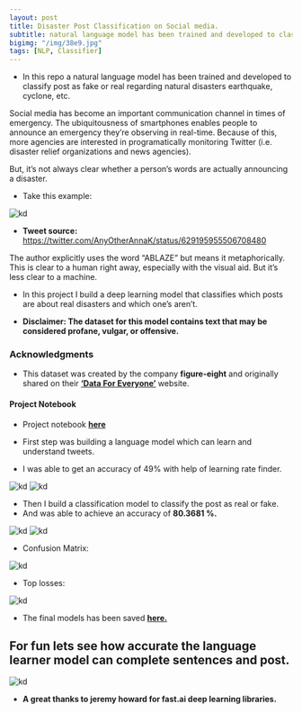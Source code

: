 ```yaml
---
layout: post
title: Disaster Post Classification on Social media.
subtitle: natural language model has been trained and developed to classify post as fake or real regarding natural disasters.
bigimg: "/img/38e9.jpg"
tags: [NLP, Classifier]
---
```





* In this repo a natural language model has been trained and developed to classify post as fake or real regarding natural disasters
earthquake, cyclone, etc.

Social media has become an important communication channel in times of emergency.
The ubiquitousness of smartphones enables people to announce an emergency they’re observing in real-time. Because of this, more agencies are interested in programatically monitoring Twitter (i.e. disaster relief organizations and news agencies).

But, it’s not always clear whether a person’s words are actually announcing a disaster. 

* Take this example:

![kd](https://i.ibb.co/5FJPby7/tweet-screenshot.png)
* **Tweet source:** https://twitter.com/AnyOtherAnnaK/status/629195955506708480

The author explicitly uses the word “ABLAZE” but means it metaphorically. 
This is clear to a human right away, especially with the visual aid. But it’s less clear to a machine.

* In this project I  build a deep learning model that classifies which posts are about real disasters and which one’s aren’t.

* **Disclaimer: The dataset for this model contains text that may be considered profane, vulgar, or offensive.**
### Acknowledgments

* This dataset was created by the company **figure-eight** and originally shared on their [**‘Data For Everyone’**](https://www.figure-eight.com/data-for-everyone/) website.

#### Project Notebook
* Project notebook [**here**](https://github.com/shadab4150/Disaster-post-classification-NLP/blob/master/real_or_not_disaster_tweets.ipynb)

* First step was building a language model which can learn and understand tweets.

* I was able to get an accuracy of 49% with help of learning rate finder.

![kd](https://i.ibb.co/9Z3Gbqc/sha12.jpg)
![kd](https://i.ibb.co/kGrwBRH/sha1212.jpg)

* Then I build a classification model to classify the post as real or fake.
* And was able to achieve an accuracy of **80.3681 %.**

![kd](https://i.ibb.co/FqSKFH4/cl1.jpg)
![kd](https://i.ibb.co/0nRNWLZ/acc.jpg)

* Confusion Matrix:

![kd](https://i.ibb.co/C1gkFyp/confusion.jpg)

* Top losses:

![kd](https://i.ibb.co/8bppzwm/top-losses.jpg)

* The final models has been saved [**here.**](https://drive.google.com/drive/folders/1q0BLeyVlNhkGDtFpaQ1oKwc1A6HDRGCY?usp=sharing)
## For fun lets see how accurate the language learner model can complete sentences and post.

![kd](https://i.ibb.co/Qj8RyPD/tweet-comp.jpg)

* **A great thanks to jeremy howard for fast.ai deep learning libraries.**
